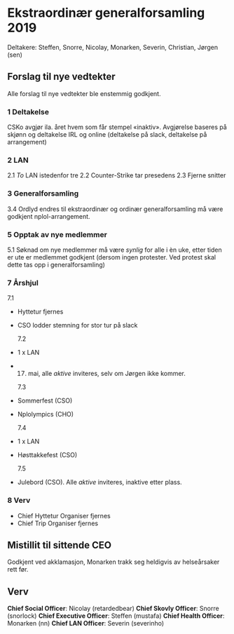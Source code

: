 # Ekstraordinær generalforsamling 2019

Deltakere: Steffen, Snorre, Nicolay, Monarken, Severin, Christian, Jørgen (sen)

## Forslag til nye vedtekter

Alle forslag til nye vedtekter ble enstemmig godkjent.

### 1 Deltakelse

CSKo avgjør ila. året hvem som får stempel «inaktiv». Avgjørelse baseres på skjønn og deltakelse IRL og online (deltakelse på slack, deltakelse på arrangement)

### 2 LAN

2.1 _To_ LAN istedenfor tre
2.2 Counter-Strike tar presedens
2.3 Fjerne snitter

### 3 Generalforsamling

3.4 Ordlyd endres til ekstraordinær og ordinær generalforsamling må være godkjent nplol-arrangement.

### 5 Opptak av nye medlemmer

5.1 Søknad om nye medlemmer må være _synlig_ for alle i èn uke, etter tiden er ute er medlemmet godkjent (dersom ingen protester. Ved protest skal dette tas opp i generalforsamling)

### 7 Årshjul

7.1

- Hyttetur fjernes
- CSO lodder stemning for stor tur på slack

  7.2

- 1 x LAN
- 17. mai, alle _aktive_ inviteres, selv om Jørgen ikke kommer.

  7.3

- Sommerfest (CSO)
- Nplolympics (CHO)

  7.4

- 1 x LAN
- Høsttakkefest (CSO)

  7.5

- Julebord (CSO). Alle _aktive_ inviteres, inaktive etter plass.

### 8 Verv

- Chief Hyttetur Organiser fjernes
- Chief Trip Organiser fjernes

## Mistillit til sittende CEO

Godkjent ved akklamasjon, Monarken trakk seg heldigvis av helseårsaker rett før.

## Verv

**Chief Social Officer**: Nicolay (retardedbear)
**Chief Skovly Officer**: Snorre (snorlock)
**Chief Executive Officer**: Steffen (mustafa)
**Chief Health Officer**: Monarken (nn)
**Chief LAN Officer**: Severin (severinho)
